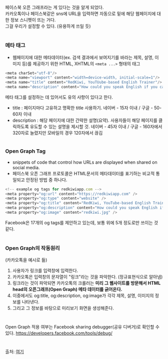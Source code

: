 페이스북 오픈 그래프라는 게 있다는 것을 알게 되었다.  
카카오톡이나 페이스북같은 sns에 URL을 입력하면 자동으로 밑에 해당 웹페이지에 대한 정보 스니펫이 뜨는 거다.  
그걸 우리가 설정할 수 있다. (유용하게 쓰일 듯)
#
### 메타 태그
- 웹페이지에 대한 메타데이터(ex. 검색 결과에서 보여지기를 바라는 제목, 설명, 이미지 등)를 제공하기 위한 HTML, XHTML의 `<meta ...>` 형태의 태그
```javascript
<meta charSet="utf-8"/>
<meta name="viewport" content="width=device-width, initial-scale=1"/>
<meta name="title" content="RedKiwi, YouTUube-based English Trainer"/>
<meta name="description" content="How could you speak English if you cannot understand it? It&#x27;s time to improve your English listening skills! Try RedKiwi right now :)"/>
```
메타 태그를 설정하는 데 있어서도 유의 사항이 있다고 한다.
- title : 페이지마다 고유하고 명확한 title 사용하기. 네이버 - 15자 이내 / 구글 - 50-60자 이내
- description : 해당 페이지에 대한 간략한 설명(요약). 사용자들이 해당 페이지를 클릭하도록 유도할 수 있는 설명을 제시할 것. 네이버 - 45자 이내 / 구글 - 160자에서 320자로 늘렸지만 모바일의 경우 120자에서 끊김
#
### Open Graph Tag
- snippets of code that control how URLs are displayed when shared on social media.
- 페이스북 오픈 그래프 프로토콜은 HTML문서의 메타데이터를 표기하는 비교적 통일되고 안정된 방법 중 하나다.  
```javascript
<!-- example og tags for redkiwiapp.com -->
<meta property="og:url" content="https://redkiwiapp.com" />
<meta property="og:type" content="website" />
<meta property="og:title" content="RedKiwi, YouTube-based English Trainer" />
<meta property="og:description" content="How could you speak English if you cannot understand it? It's time to improve your English listening skills! Try RedKiwi right now :)" />
<meta property="og:image" content="redkiwi.jpg" />
```
Facebook은 17개의 og tags를 제안하고 있는데, 보통 위에 5개 정도로만 쓰이는 것 같다.  
#
### Open Graph의 작동원리
(카카오톡을 예시로 듦)
1. 사용자가 링크를 입력창에 입력한다.
2. 카카오톡은 입력창의 문자열이 "링크"라는 것을 파악한다. (정규표현식으로 알아냄)
3. 링크라는 것이 파악되면 카카오톡의 크롤러는 **미리 그 웹사이트를 방문해서 HTML head의 오픈그래프(Open Graph) 메타 데이터를 긁어온다.**
4. 이중에서도 og:title, og:description, og:image가 각각 제목, 설명, 이미지의 정보를 나타낸다.
5. 그리고 그 정보를 바탕으로 미리보기 화면을 생성해준다.
#
Open Graph 적용 여부는 Facebook sharing debugger(공유 디버거)로 확인할 수 있다.
https://developers.facebook.com/tools/debug/
#
출처: [여기](https://velog.io/@sso/open-graph-tag-%EC%95%8C%EC%95%84%EB%B3%B4%EA%B8%B0)
